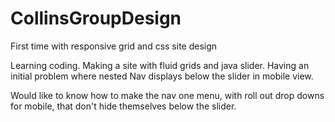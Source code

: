 CollinsGroupDesign
==================

First time with responsive grid and css site design

Learning coding.  Making a site with fluid grids and java slider. Having an initial problem where nested Nav displays below the slider in mobile view.

Would like to know how to make the nav one menu, with roll out drop downs for mobile, that don't hide themselves below the slider.


